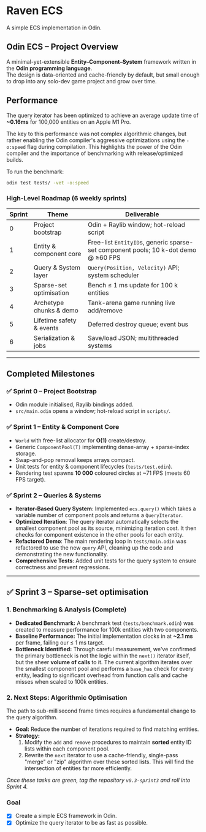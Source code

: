 # Raven ECS

A simple ECS implementation in Odin.

## Odin ECS – Project Overview
A minimal-yet-extensible **Entity–Component–System** framework written in the **Odin programming language**.  
The design is data-oriented and cache-friendly by default, but small enough to drop into any solo-dev game project and grow over time.

## Performance

The query iterator has been optimized to achieve an average update time of **~0.16ms** for 100,000 entities on an Apple M1 Pro.

The key to this performance was not complex algorithmic changes, but rather enabling the Odin compiler's aggressive optimizations using the `-o:speed` flag during compilation. This highlights the power of the Odin compiler and the importance of benchmarking with release/optimized builds.

To run the benchmark:
```bash
odin test tests/ -vet -o:speed
```

### High-Level Roadmap (6 weekly sprints)

| Sprint | Theme | Deliverable |
| ------ | ----- | ----------- |
| 0 | Project bootstrap | Odin + Raylib window; hot-reload script |
| 1 | Entity & component core | Free-list `EntityID`s, generic sparse-set component pools; 10 k-dot demo @ ≥60 FPS |
| 2 | Query & System layer | `Query(Position, Velocity)` API; system scheduler |
| 3 | Sparse-set optimisation | Bench ≤ 1 ms update for 100 k entities |
| 4 | Archetype chunks & demo | Tank-arena game running live add/remove |
| 5 | Lifetime safety & events | Deferred destroy queue; event bus |
| 6 | Serialization & jobs | Save/load JSON; multithreaded systems |

---

## Completed Milestones

### ✅ Sprint 0 – Project Bootstrap
* Odin module initialised, Raylib bindings added.  
* `src/main.odin` opens a window; hot-reload script in `scripts/`.  

### ✅ Sprint 1 – Entity & Component Core
* `World` with free-list allocator for **O(1)** create/destroy.  
* Generic `ComponentPool(T)` implementing dense-array + sparse-index storage.  
* Swap-and-pop removal keeps arrays compact.  
* Unit tests for entity & component lifecycles (`tests/test.odin`).  
* Rendering test spawns **10 000** coloured circles at ~71 FPS (meets 60 FPS target).  

### ✅ Sprint 2 – Queries & Systems
*   **Iterator-Based Query System**: Implemented `ecs.query()` which takes a variable number of component pools and returns a `QueryIterator`.
*   **Optimized Iteration**: The query iterator automatically selects the smallest component pool as its source, minimizing iteration cost. It then checks for component existence in the other pools for each entity.
*   **Refactored Demo**: The main rendering loop in `tests/main.odin` was refactored to use the new `query` API, cleaning up the code and demonstrating the new functionality.
*   **Comprehensive Tests**: Added unit tests for the query system to ensure correctness and prevent regressions.

---

## ✅ Sprint 3 – Sparse-set optimisation

### 1. Benchmarking & Analysis (Complete)
*   **Dedicated Benchmark:** A benchmark test (`tests/benchmark.odin`) was created to measure performance for 100k entities with two components.
*   **Baseline Performance:** The initial implementation clocks in at **~2.1 ms** per frame, failing our ≤ 1 ms target.
*   **Bottleneck Identified:** Through careful measurement, we've confirmed the primary bottleneck is not the logic within the `next()` iterator itself, but the sheer **volume of calls** to it. The current algorithm iterates over the smallest component pool and performs a `base_has` check for every entity, leading to significant overhead from function calls and cache misses when scaled to 100k entities.

### 2. Next Steps: Algorithmic Optimisation
The path to sub-millisecond frame times requires a fundamental change to the query algorithm.
*   **Goal:** Reduce the number of iterations required to find matching entities.
*   **Strategy:**
    1.  Modify the `add` and `remove` procedures to maintain **sorted** entity ID lists within each component pool.
    2.  Rewrite the `next` iterator to use a cache-friendly, single-pass "merge" or "zip" algorithm over these sorted lists. This will find the intersection of entities far more efficiently.

_Once these tasks are green, tag the repository `v0.3-sprint3` and roll into Sprint 4._

### Goal

- [x] Create a simple ECS framework in Odin.
- [x] Optimize the query iterator to be as fast as possible.
